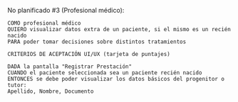 No planificado #3 (Profesional médico):

    COMO profesional médico
    QUIERO visualizar datos extra de un paciente, si el mismo es un recién nacido
    PARA poder tomar decisiones sobre distintos tratamientos

    CRITERIOS DE ACEPTACIÓN UI/UX (tarjeta de puntajes)

    DADA la pantalla "Registrar Prestación" 
    CUANDO el paciente seleccionada sea un paciente recién nacido
    ENTONCES se debe poder visualizar los datos básicos del progenitor o tutor:
    Apellido, Nombre, Documento